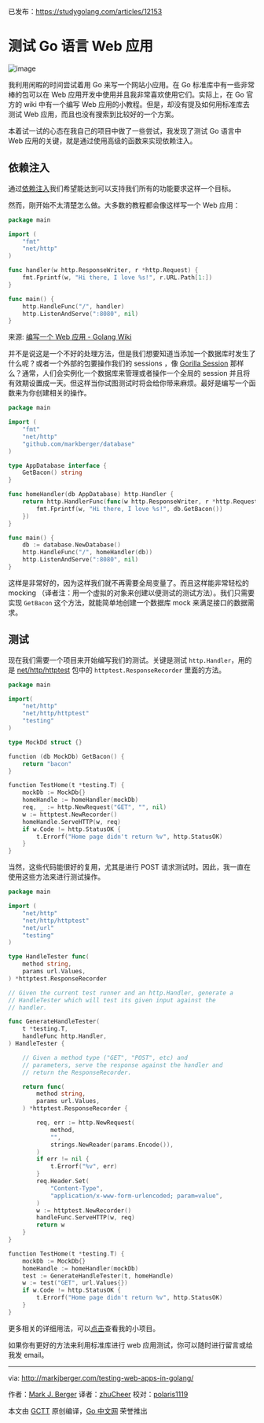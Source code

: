 已发布：https://studygolang.com/articles/12153

# 测试 Go 语言 Web 应用

![image](https://raw.githubusercontent.com/studygolang/gctt-images/master/testing-web-app/cover.jpg)

我利用闲暇的时间尝试着用 Go 来写一个网站小应用。在 Go 标准库中有一些非常棒的包可以在 Web 应用开发中使用并且我非常喜欢使用它们。实际上，在 Go 官方的 wiki 中有一个编写 Web 应用的小教程。但是，却没有提及如何用标准库去测试 Web 应用，而且也没有搜索到比较好的一个方案。

本着试一试的心态在我自己的项目中做了一些尝试，我发现了测试 Go 语言中 Web 应用的关键，就是通过使用高级的函数来实现依赖注入。

## 依赖注入

通过[依赖注入](https://en.wikipedia.org/wiki/Dependency_injection)我们希望能达到可以支持我们所有的功能要求这样一个目标。

然而，刚开始不太清楚怎么做。大多数的教程都会像这样写一个 Web 应用：

```go
package main

import (
	"fmt"
	"net/http"
)

func handler(w http.ResponseWriter, r *http.Request) {
	fmt.Fprintf(w, "Hi there, I love %s!", r.URL.Path[1:])
}

func main() {
	http.HandleFunc("/", handler)
	http.ListenAndServe(":8080", nil)
}
```
来源: [编写一个 Web 应用 - Golang Wiki](https://golang.org/doc/articles/wiki/)

并不是说这是一个不好的处理方法，但是我们想要知道当添加一个数据库时发生了什么呢？或者一个外部的包要操作我们的 sessions ，像 [Gorilla Session](https://github.com/gorilla/sessions) 那样么？通常，人们会实例化一个数据库来管理或者操作一个全局的 session 并且将有效期设置成一天。但这样当你试图测试时将会给你带来麻烦。最好是编写一个函数来为你创建相关的操作。

```go
package main

import (
	"fmt"
	"net/http"
	"github.com/markberger/database"
)

type AppDatabase interface {
	GetBacon() string
}

func homeHandler(db AppDatabase) http.Handler {
	return http.HandlerFunc(func(w http.ResponseWriter, r *http.Request) {
		fmt.Fprintf(w, "Hi there, I love %s!", db.GetBacon())
	})
}

func main() {
	db := database.NewDatabase()
	http.HandleFunc("/", homeHandler(db))
	http.ListenAndServe(":8080", nil)
}
```

这样是非常好的，因为这样我们就不再需要全局变量了。而且这样能非常轻松的 mocking （译者注：用一个虚拟的对象来创建以便测试的测试方法）。我们只需要实现 `GetBacon` 这个方法，就能简单地创建一个数据库 mock 来满足接口的数据需求。

## 测试

现在我们需要一个项目来开始编写我们的测试。关键是测试 `http.Handler`，用的是 [net/http/httptest](https://golang.org/pkg/net/http/httptest/) 包中的 `httptest.ResponseRecorder` 里面的方法。

```go
package main

import(
	"net/http"
	"net/http/httptest"
	"testing"
)

type MockDd struct {}

function (db MockDb) GetBacon() {
	return "bacon"
}

function TestHome(t *testing.T) {
	mockDb := MockDb{}
	homeHandle := homeHandler(mockDb)
	req, _ := http.NewRequest("GET", "", nil)
	w := httptest.NewRecorder()
	homeHandle.ServeHTTP(w, req)
	if w.Code != http.StatusOK {
		t.Errorf("Home page didn't return %v", http.StatusOK)
	}
}
```
当然，这些代码能很好的复用，尤其是进行 POST 请求测试时。因此，我一直在使用这些方法来进行测试操作。

```go
package main

import (
	"net/http"
	"net/http/httptest"
	"net/url"
	"testing"
)

type HandleTester func(
	method string,
	params url.Values,
) *httptest.ResponseRecorder

// Given the current test runner and an http.Handler, generate a
// HandleTester which will test its given input against the
// handler.

func GenerateHandleTester(
	t *testing.T,
	handleFunc http.Handler,
) HandleTester {

	// Given a method type ("GET", "POST", etc) and
	// parameters, serve the response against the handler and
	// return the ResponseRecorder.

	return func(
		method string,
		params url.Values,
	) *httptest.ResponseRecorder {

		req, err := http.NewRequest(
			method,
			"",
			strings.NewReader(params.Encode()),
		)
		if err != nil {
			t.Errorf("%v", err)
		}
		req.Header.Set(
			"Content-Type",
			"application/x-www-form-urlencoded; param=value",
		)
		w := httptest.NewRecorder()
		handleFunc.ServeHTTP(w, req)
		return w
	}
}

function TestHome(t *testing.T) {
	mockDb := MockDb{}
	homeHandle := homeHandler(mockDb)
	test := GenerateHandleTester(t, homeHandle)
	w := test("GET", url.Values{})
	if w.Code != http.StatusOK {
		t.Errorf("Home page didn't return %v", http.StatusOK)
	}
}
```

更多相关的详细用法，可以[点击](https://github.com/markberger/carton/blob/master/api/auth_test.go)查看我的小项目。

如果你有更好的方法来利用标准库进行 web 应用测试，你可以随时进行留言或给我发 email。

---

via: http://markjberger.com/testing-web-apps-in-golang/

作者：[Mark J. Berger](http://markjberger.com/menu/about/)
译者：[zhuCheer](https://github.com/zhuCheer)
校对：[polaris1119](https://github.com/polaris1119)

本文由 [GCTT](https://github.com/studygolang/GCTT) 原创编译，[Go 中文网](https://studygolang.com/) 荣誉推出
